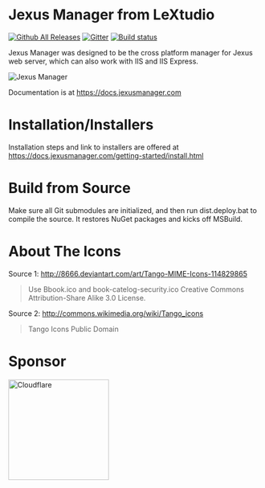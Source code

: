 Jexus Manager from LeXtudio
===========================

[![Github All Releases](https://img.shields.io/github/downloads/jexuswebserver/JexusManager/total.svg)](https://github.com/jexuswebserver/JexusManager/releases)
[![Gitter](https://img.shields.io/gitter/room/jexuswebserver/JexusManager.svg?style=flat-square)](https://gitter.im/jexuswebserver/JexusManager?utm_source=badge&utm_medium=badge&utm_campaign=pr-badge)
[![Build status](https://img.shields.io/github/actions/workflow/status/jexuswebserver/JexusManager/dotnetcore.yml?style=flat-square)](https://github.com/jexuswebserver/JexusManager/actions/workflows/dotnetcore.yml)

Jexus Manager was designed to be the cross platform manager for Jexus web server, which can also work with IIS and IIS Express.

![Jexus Manager](https://github.com/jexuswebserver/vscode-iis/raw/HEAD/images/vscode-iis.gif)

Documentation is at https://docs.jexusmanager.com

Installation/Installers
=======================

Installation steps and link to installers are offered at https://docs.jexusmanager.com/getting-started/install.html

Build from Source
=================
Make sure all Git submodules are initialized, and then run dist.deploy.bat to compile the source. It restores NuGet packages and kicks off MSBuild.

About The Icons
===============

Source 1: http://8666.deviantart.com/art/Tango-MIME-Icons-114829865
> Use Bbook.ico and book-catelog-security.ico
> Creative Commons Attribution-Share Alike 3.0 License.

Source 2: http://commons.wikimedia.org/wiki/Tango_icons
> Tango Icons
> Public Domain

Sponsor
=======
<a href="https://www.cloudflare.com">
  <img src="https://cf-assets.www.cloudflare.com/slt3lc6tev37/7bIgGp4hk4SFO0o3SBbOKJ/b48185dcf20c579960afad879b25ea11/CF_logo_stacked_blktype.jpg" alt="Cloudflare" width="200"/>
</a>
